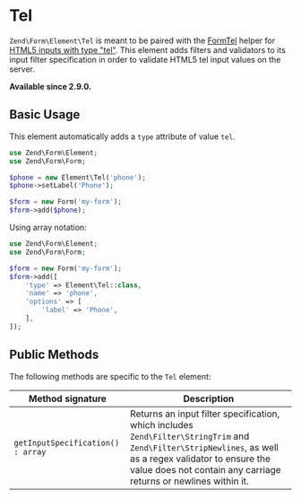 # Tel

`Zend\Form\Element\Tel` is meant to be paired with the
[FormTel](../helper/form-tel.md) helper for
[HTML5 inputs with type "tel"](http://www.whatwg.org/specs/web-apps/current-work/multipage/states-of-the-type-attribute.html#telephone-state-%28type=tel%29).
This element adds filters and validators to its input filter specification in
order to validate HTML5 tel input values on the server.

**Available since 2.9.0.**

## Basic Usage

This element automatically adds a `type` attribute of value `tel`.

```php
use Zend\Form\Element;
use Zend\Form\Form;

$phone = new Element\Tel('phone');
$phone->setLabel('Phone');

$form = new Form('my-form');
$form->add($phone);
```
   
Using array notation:

```php
use Zend\Form\Element;
use Zend\Form\Form;

$form = new Form('my-form');
$form->add([
	'type' => Element\Tel::class,
	'name' => 'phone',
	'options' => [
		'label' => 'Phone',
	],
]);
```

## Public Methods

The following methods are specific to the `Tel` element:

Method signature                  | Description
--------------------------------- | -----------
`getInputSpecification() : array` | Returns an input filter specification, which includes `Zend\Filter\StringTrim` and `Zend\Filter\StripNewlines`, as well as a regex validator to ensure the value does not contain any carriage returns or newlines within it.

